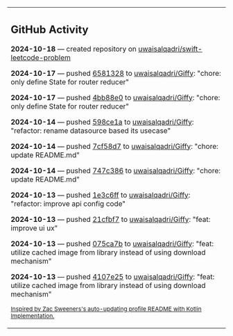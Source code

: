 <table><tr><td valign="top" width="100%">    

## GitHub Activity

**2024-10-18** — created repository on [uwaisalqadri/swift-leetcode-problem](https://github.com/uwaisalqadri/swift-leetcode-problem)

**2024-10-17** — pushed [6581328](https://github.com/uwaisalqadri/Giffy/commits/6581328c8fc073e141f622b42f797e52529c245b) to [uwaisalqadri/Giffy](https://github.com/uwaisalqadri/Giffy): "chore: only define State for router reducer"

**2024-10-17** — pushed [4bb88e0](https://github.com/uwaisalqadri/Giffy/commits/4bb88e064251a305262e7e5c8c7a69a620fc9369) to [uwaisalqadri/Giffy](https://github.com/uwaisalqadri/Giffy): "chore: only define State for router reducer"

**2024-10-14** — pushed [598ce1a](https://github.com/uwaisalqadri/Giffy/commits/598ce1a9e833b59cfb4ae398df1c401395a76c5a) to [uwaisalqadri/Giffy](https://github.com/uwaisalqadri/Giffy): "refactor: rename datasource based its usecase"

**2024-10-14** — pushed [7cf58d7](https://github.com/uwaisalqadri/Giffy/commits/7cf58d7c8f08baf4b7268d5d445074fdafeda299) to [uwaisalqadri/Giffy](https://github.com/uwaisalqadri/Giffy): "chore: update README.md"

**2024-10-14** — pushed [747c386](https://github.com/uwaisalqadri/Giffy/commits/747c3868007269e6e1501e86ac4f2841beb648bc) to [uwaisalqadri/Giffy](https://github.com/uwaisalqadri/Giffy): "chore: update README.md"

**2024-10-13** — pushed [1e3c6ff](https://github.com/uwaisalqadri/Giffy/commits/1e3c6ffa74c4c96c0c611f719579d7d230f85761) to [uwaisalqadri/Giffy](https://github.com/uwaisalqadri/Giffy): "refactor: improve api config code"

**2024-10-13** — pushed [21cfbf7](https://github.com/uwaisalqadri/Giffy/commits/21cfbf7bddfb4aebf425c5cd0c59213dea4b27e2) to [uwaisalqadri/Giffy](https://github.com/uwaisalqadri/Giffy): "feat: improve ui ux"

**2024-10-13** — pushed [075ca7b](https://github.com/uwaisalqadri/Giffy/commits/075ca7b46b02e9c6cc70cf1c1d91b53e6f95e141) to [uwaisalqadri/Giffy](https://github.com/uwaisalqadri/Giffy): "feat: utilize cached image from library instead of using download mechanism"

**2024-10-13** — pushed [4107e25](https://github.com/uwaisalqadri/Giffy/commits/4107e25242c12ae67e1728392e2a3d1382aa2a15) to [uwaisalqadri/Giffy](https://github.com/uwaisalqadri/Giffy): "feat: utilize cached image from library instead of using download mechanism"
                
<sub><a href="https://github.com/ZacSweers/ZacSweers/">Inspired by Zac Sweeners's auto-updating profile README with Kotlin Implementation.</a></sub>
        